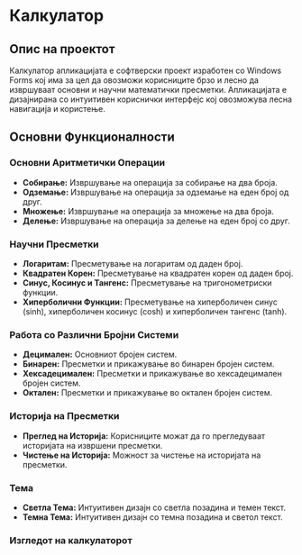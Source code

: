 ﻿# Калкулатор 

## Опис на проектот

Калкулатор апликацијата е софтверски проект изработен со Windows Forms кој има за цел да овозможи корисниците брзо и лесно да извршуваат основни и научни математички пресметки.
Апликацијата е дизајнирана со интуитивен кориснички интерфејс кој овозможува лесна навигација и користење.

## Основни Функционалности

### Основни Аритметички Операции

- **Собирање:** Извршување на операција за собирање на два броја.
- **Одземање:** Извршување на операција за одземање на еден број од друг.
- **Множење:** Извршување на операција за множење на два броја.
- **Делење:** Извршување на операција за делење на еден број со друг.

### Научни Пресметки

- **Логаритам:** Пресметување на логаритам од даден број.
- **Квадратен Корен:** Пресметување на квадратен корен од даден број.
- **Синус, Косинус и Тангенс:** Пресметување на тригонометриски функции.
- **Хиперболични Функции:** Пресметување на хиперболичен синус (sinh), хиперболичен косинус (cosh) и хиперболичен тангенс (tanh).

### Работа со Различни Бројни Системи

- **Децимален:** Основниот бројен систем.
- **Бинарен:** Пресметки и прикажување во бинарен бројен систем.
- **Хексадецимален:** Пресметки и прикажување во хексадецимален бројен систем.
- **Октален:** Пресметки и прикажување во oктален бројен систем.

### Историја на Пресметки

- **Преглед на Историја:** Корисниците можат да го прегледуваат историјатa на извршени пресметки.
- **Чистење на Историја:** Можност за чистење на историјатa на пресметки.

### Темa

- **Светла Тема:** Интуитивен дизајн со светла позадина и темен текст.
- **Темна Тема:** Интуитивен дизајн со темна позадина и светол текст.

### Изгледот на калкулаторот

